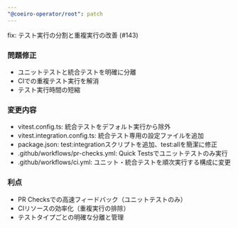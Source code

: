 ```yaml
---
"@coeiro-operator/root": patch
---
```


fix: テスト実行の分割と重複実行の改善 (#143)

### 問題修正
- ユニットテストと統合テストを明確に分離
- CIでの重複テスト実行を解消
- テスト実行時間の短縮

### 変更内容
- vitest.config.ts: 統合テストをデフォルト実行から除外
- vitest.integration.config.ts: 統合テスト専用の設定ファイルを追加
- package.json: test:integrationスクリプトを追加、test:allを簡潔に修正
- .github/workflows/pr-checks.yml: Quick Testsでユニットテストのみ実行
- .github/workflows/ci.yml: ユニット・統合テストを順次実行する構成に変更

### 利点
- PR Checksでの高速フィードバック（ユニットテストのみ）
- CIリソースの効率化（重複実行の排除）
- テストタイプごとの明確な分離と管理